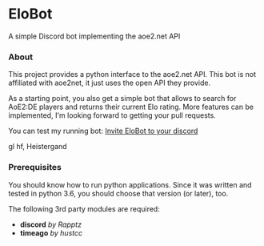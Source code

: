 # EloBot
A simple Discord bot implementing the aoe2.net API

### About
This project provides a python interface to the aoe2.net API. 
This bot is not affiliated with aoe2net, it just uses the open API they provide.

As a starting point, you also get a simple bot that allows to search for AoE2:DE players and returns their current Elo rating. 
More features can be implemented, I'm looking forward to getting your pull requests.

You can test my running bot: [Invite EloBot to your discord](https://discord.com/api/oauth2/authorize?client_id=707630937252298864&permissions=19456&scope=bot)

gl hf,
Heistergand

### Prerequisites
You should know how to run python applications. 
Since it was written and tested in python 3.6, you should choose that version (or later), too.

The following 3rd party modules are required:
- **discord** *by Rapptz*
- **timeago** *by hustcc*
